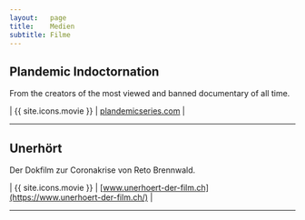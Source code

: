 ```yaml
---
layout:   page
title:    Medien
subtitle: Filme
---
```


## Plandemic Indoctornation

From the creators of the most viewed and banned documentary of all time.

| {{ site.icons.movie }}    | [plandemicseries.com](https://plandemicseries.com/) |

---

## Unerhört

Der Dokfilm zur Coronakrise von Reto Brennwald.

| {{ site.icons.movie }}    | [www.unerhoert-der-film.ch](https://www.unerhoert-der-film.ch/) |

---
